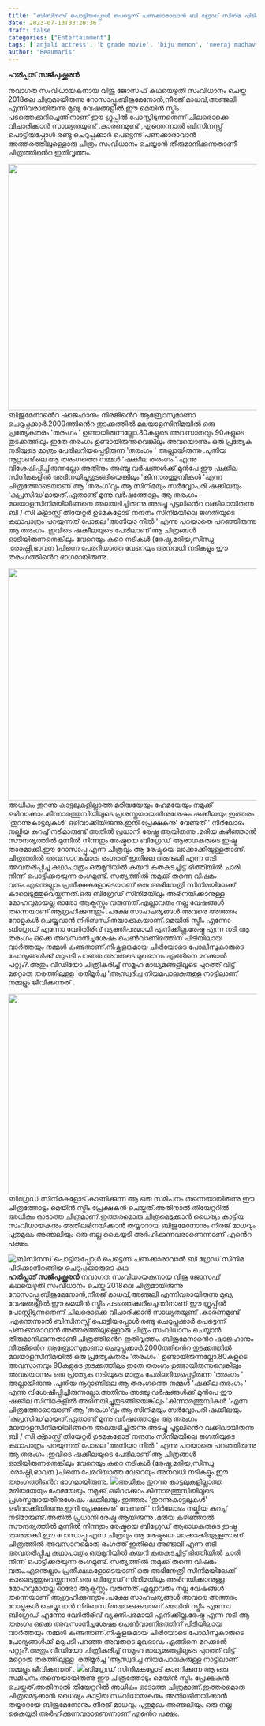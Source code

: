 ```yaml
---
title: "ബിസിനസ് പൊട്ടിയപ്പോൾ പെട്ടെന്ന് പണക്കാരാവാൻ ബി ഗ്രേഡ് സിനിമ പിടിക്കാനിറങ്ങിയ ചെറുപ്പക്കാരുടെ കഥ"
date: 2023-07-13T03:20:36
draft: false
categories: ["Entertainment"]
tags: ['anjali actress', 'b grade movie', 'biju menon', 'neeraj madhav', 'Rosapoo', 'Rosapoo malayalam movie', 'ഹരിപ്പാട് സജിപുഷ്ക്കരൻ']
author: "Beaumaris"
---
```


<strong>ഹരിപ്പാട് സജിപുഷ്ക്കരൻ </strong>

നവാഗത സംവിധായകനായ വിജു ജോസഫ് കഥയെഴുതി സംവിധാനം ചെയ്ത 2018ലെ ചിത്രമായിരുന്നു റോസാപ്പൂ.ബിജുമേനോൻ,നീരജ് മാധവ്,അഞ്ജലി എന്നിവരായിരുന്നു മുഖ്യ വേഷങ്ങളിൽ.ഈ മെയിൻ സ്ട്രീം പടത്തെക്കുറിച്ചെന്തിനാണ് ഈ ഗ്രൂപ്പിൽ പോസ്റ്റിടുന്നതെന്ന് ചിലരൊക്കെ വിചാരിക്കാൻ സാധ്യതയുണ്ട് .കാരണമുണ്ട് ,എന്തെന്നാൽ ബിസിനസ്സ് പൊട്ടിയപ്പോൾ രണ്ടു ചെറുപ്പക്കാർ പെട്ടെന്ന് പണക്കാരാവാൻ അത്തരത്തിലുള്ളൊരു ചിത്രം സംവിധാനം ചെയ്യാൻ തീരുമാനിക്കുന്നതാണീ ചിത്രത്തിൻെറ ഇതിവൃത്തം.

<a href="https://cdn.boolokam.com/articles/2023/07/rrrrrtt.jpg"><img class="size-full wp-image-402804 aligncenter" src="https://cdn.boolokam.com/articles/2023/07/rrrrrtt.jpg" alt="" width="825" height="500" /></a>ബിജുമേനാൻെറ ഷാജഹാനും നീരജിൻെറ ആബ്രോസുമാണാ ചെറുപ്പക്കാർ.2000ത്തിൻെറ തുടക്കത്തിൽ മലയാളസിനിമയിൽ ഒരു പ്രത്യേകതരം 'തരംഗം ' ഉണ്ടായിരുന്നല്ലോ.80കളുടെ അവസാനവും 90കളുടെ തുടക്കത്തിലും ഇതേ തരംഗം ഉണ്ടായിരുന്നുവെങ്കിലും അവയൊന്നും ഒരു പ്രത്യേക നടിയുടെ മാത്രം പേരിലറിയപ്പെട്ടിരുന്ന 'തരംഗം ' അല്ലായിരുന്നു .പുതിയ നൂറ്റാണ്ടിലെ ആ തരംഗത്തെ നമ്മൾ 'ഷക്കീല തരംഗം ' എന്നു വിശേഷിപ്പിച്ചിരുന്നല്ലോ.അതിനും അഞ്ചു വർഷങ്ങൾക്ക് മുൻപേ ഈ ഷക്കീല സിനിമകളിൽ അഭിനയിച്ചുതുടങ്ങിയെങ്കിലും 'കിന്നാരത്തുമ്പികൾ 'എന്ന ചിത്രത്തോടെയാണ് ആ 'തരംഗ'വും ആ സിനിമയും സർവ്വോപരി ഷക്കീലയും 'കുപ്രസിദ്ധ'മായത്.ഏതാണ്ട് മൂന്നു വർഷത്തോളം ആ തരംഗം മലയാളസിനിമയിലിങ്ങനെ അലയടിച്ചിരുന്നു.അടച്ചു പൂട്ടലിൻെറ വക്കിലായിരുന്ന ബി / സി ക്ളാസ്സ് തിയേറ്റർ ഉടമകളോട് നന്ദനം സിനിമയിലെ ജഗതിയുടെ കഥാപാത്രം പറയുന്നത് പോലെ 'അനിയാ നിൽ ' എന്നു പറയാതെ പറഞ്ഞിരുന്നു ആ തരംഗം .ഇവിടെ ഷക്കീലയുടെ പേരിലാണ് ആ ചിത്രങ്ങൾ ഓടിയിരുന്നതെങ്കിലും വേറെയും കുറെ നടികൾ (രേഷ്മ,മരിയ,സിന്ധു ,രോഷ്നി,ഭാവന )പിന്നെ പേരറിയാത്ത വേറെയും അനവധി നടികളും ഈ തരംഗത്തിൻെറ ഭാഗമായിരുന്നു.

<a href="https://cdn.boolokam.com/articles/2023/07/wfwf.jpg"><img class=" wp-image-402805 aligncenter" src="https://cdn.boolokam.com/articles/2023/07/wfwf-1024x465.jpg" alt="" width="1038" height="471" /></a>അധികം തുറന്നു കാട്ടലുകളില്ലാത്ത മരിയയേയും ഹേമയേയും നമുക്ക് ഒഴിവാക്കാം.കിന്നാരത്തുമ്പിയിലൂടെ പ്രശസ്തയായതിനുശേഷം ഷക്കീലയും ഇത്തരം 'തുറന്നുകാട്ടലുകൾ' ഒഴിവാക്കിയിരുന്നു.ഇനി പ്രേക്ഷകനു' വേണ്ടത് ' നിർലോഭം നല്കിയ കുറച്ച് നടിമാരുണ്ട്.അതിൽ പ്രധാനി രേഷ്മ ആയിരുന്നു .മരിയ കഴിഞ്ഞാൽ സൗന്ദര്യത്തിൽ മുന്നിൽ നിന്നതും രേഷ്മയെ ബിഗ്രേഡ് ആരാധകരുടെ ഇഷ്ട താരമാക്കി.ഈ റോസാപ്പൂ എന്ന ചിത്രവും ആ രേഷ്മയെ ലാക്കാക്കിയുള്ളതാണ്. ചിത്രത്തിൽ അവസാനമൊരു രംഗത്ത് ഇതിലെ അഞ്ജലി എന്ന നടി അവതരിപ്പിച്ച കഥാപാത്രം ഒരുമുറിയിൽ കയറി കതകടച്ചിട്ട് ഭിത്തിയിൽ ചാരി നിന്ന് പൊട്ടിക്കരയുന്ന രംഗമുണ്ട്. സത്യത്തിൽ നമുക്ക് തന്നെ വിഷമം വരും.എന്തെല്ലാം പ്രതീക്ഷകളോടെയാണ് ഒരു അഭിനേത്രി സിനിമയിലേക്ക് കാലെടുത്തുവെയ്ക്കുന്നത്.ഒരു ബിഗ്രേഡ് സിനിമയിലും അഭിനയിക്കാനുള്ള മോഹവുമായല്ല ഓരോ ആക്ട്രസ്സും വരുന്നത്.എല്ലാവരും നല്ല വേഷങ്ങൾ തന്നെയാണ് ആഗ്രഹിക്കുന്നതും .പക്ഷേ സാഹചര്യങ്ങൾ അവരെ അത്തരം റോളുകൾ ചെയ്യുവാൻ നിർബന്ധിതയാക്കുകയാണ്.മെയിൻ സ്ട്രീം എന്നോ ബിഗ്രേഡ് എന്നോ വേർതിരിവ് വ്യക്തിപരമായി എനിക്കില്ല.രേഷ്മ എന്ന നടി ആ തരംഗം ഒക്കെ അവസാനിച്ചശേഷം പെൺവാണിഭത്തിന് പിടിയിലായ വാർത്തയും നമ്മൾ കണ്ടതാണ്.നിഷ്ക്കളങ്കമായ ചിരിയോടെ പോലീസുകാരുടെ ചോദ്യങ്ങൾക്ക് മറുപടി പറഞ്ഞ അവരുടെ മുഖഭാവം എങ്ങിനെ മറക്കാൻ പറ്റും?.അതും വീഡിയോ ചിത്രീകരിച്ച് സമൂഹ മാധ്യമങ്ങളിലൂടെ പുറത്ത് വിട്ട് മറ്റൊരു തരത്തിലുള്ള 'രതിമൂർച്ച 'ആസ്വദിച്ച നിയമപാലകരുള്ള നാട്ടിലാണ് നമ്മളും ജീവിക്കുന്നത് .

<a href="https://cdn.boolokam.com/articles/2023/07/fwwfffff-1.jpg"><img class="wp-image-402806 aligncenter" src="https://cdn.boolokam.com/articles/2023/07/fwwfffff-1.jpg" alt="" width="898" height="407" /></a>ബിഗ്രേഡ് സിനിമകളോട് കാണിക്കുന്ന ആ ഒരു സമീപനം തന്നെയായിരുന്നു ഈ ചിത്രത്തോടും മെയിൻ സ്ട്രീം പ്രേക്ഷകൻ ചെയ്തത്.അതിനാൽ തിയേറ്ററിൽ അധികം ഓടാത്ത ചിത്രമാണ്.ഇത്തരമൊരു ചിത്രമെടുക്കാൻ ധെെര്യം കാട്ടിയ സംവിധായകനും അതിലഭിനയിക്കാൻ തയ്യാറായ ബിജുമേനോനും നീരജ് മാധവും പുതുമുഖം അഞ്ജലിയും ഒരു നല്ല കെെയ്യടി അർഹിക്കുന്നവരാണെന്നാണ് എൻെറ പക്ഷം.


![ബിസിനസ് പൊട്ടിയപ്പോൾ പെട്ടെന്ന് പണക്കാരാവാൻ ബി ഗ്രേഡ് സിനിമ പിടിക്കാനിറങ്ങിയ ചെറുപ്പക്കാരുടെ കഥ](https://cdn.boolokam.com/articles/2023/07/rrrrrtt.jpg)**ഹരിപ്പാട് സജിപുഷ്ക്കരൻ** നവാഗത സംവിധായകനായ വിജു ജോസഫ് കഥയെഴുതി സംവിധാനം ചെയ്ത 2018ലെ ചിത്രമായിരുന്നു റോസാപ്പൂ.ബിജുമേനോൻ,നീരജ് മാധവ്,അഞ്ജലി എന്നിവരായിരുന്നു മുഖ്യ വേഷങ്ങളിൽ.ഈ മെയിൻ സ്ട്രീം പടത്തെക്കുറിച്ചെന്തിനാണ് ഈ ഗ്രൂപ്പിൽ പോസ്റ്റിടുന്നതെന്ന് ചിലരൊക്കെ വിചാരിക്കാൻ സാധ്യതയുണ്ട് .കാരണമുണ്ട് ,എന്തെന്നാൽ ബിസിനസ്സ് പൊട്ടിയപ്പോൾ രണ്ടു ചെറുപ്പക്കാർ പെട്ടെന്ന് പണക്കാരാവാൻ അത്തരത്തിലുള്ളൊരു ചിത്രം സംവിധാനം ചെയ്യാൻ തീരുമാനിക്കുന്നതാണീ ചിത്രത്തിൻെറ ഇതിവൃത്തം. [](https://cdn.boolokam.com/articles/2023/07/rrrrrtt.jpg)ബിജുമേനാൻെറ ഷാജഹാനും നീരജിൻെറ ആബ്രോസുമാണാ ചെറുപ്പക്കാർ.2000ത്തിൻെറ തുടക്കത്തിൽ മലയാളസിനിമയിൽ ഒരു പ്രത്യേകതരം 'തരംഗം ' ഉണ്ടായിരുന്നല്ലോ.80കളുടെ അവസാനവും 90കളുടെ തുടക്കത്തിലും ഇതേ തരംഗം ഉണ്ടായിരുന്നുവെങ്കിലും അവയൊന്നും ഒരു പ്രത്യേക നടിയുടെ മാത്രം പേരിലറിയപ്പെട്ടിരുന്ന 'തരംഗം ' അല്ലായിരുന്നു .പുതിയ നൂറ്റാണ്ടിലെ ആ തരംഗത്തെ നമ്മൾ 'ഷക്കീല തരംഗം ' എന്നു വിശേഷിപ്പിച്ചിരുന്നല്ലോ.അതിനും അഞ്ചു വർഷങ്ങൾക്ക് മുൻപേ ഈ ഷക്കീല സിനിമകളിൽ അഭിനയിച്ചുതുടങ്ങിയെങ്കിലും 'കിന്നാരത്തുമ്പികൾ 'എന്ന ചിത്രത്തോടെയാണ് ആ 'തരംഗ'വും ആ സിനിമയും സർവ്വോപരി ഷക്കീലയും 'കുപ്രസിദ്ധ'മായത്.ഏതാണ്ട് മൂന്നു വർഷത്തോളം ആ തരംഗം മലയാളസിനിമയിലിങ്ങനെ അലയടിച്ചിരുന്നു.അടച്ചു പൂട്ടലിൻെറ വക്കിലായിരുന്ന ബി / സി ക്ളാസ്സ് തിയേറ്റർ ഉടമകളോട് നന്ദനം സിനിമയിലെ ജഗതിയുടെ കഥാപാത്രം പറയുന്നത് പോലെ 'അനിയാ നിൽ ' എന്നു പറയാതെ പറഞ്ഞിരുന്നു ആ തരംഗം .ഇവിടെ ഷക്കീലയുടെ പേരിലാണ് ആ ചിത്രങ്ങൾ ഓടിയിരുന്നതെങ്കിലും വേറെയും കുറെ നടികൾ (രേഷ്മ,മരിയ,സിന്ധു ,രോഷ്നി,ഭാവന )പിന്നെ പേരറിയാത്ത വേറെയും അനവധി നടികളും ഈ തരംഗത്തിൻെറ ഭാഗമായിരുന്നു. [![](https://cdn.boolokam.com/articles/2023/07/wfwf-1024x465.jpg)](https://cdn.boolokam.com/articles/2023/07/wfwf.jpg)അധികം തുറന്നു കാട്ടലുകളില്ലാത്ത മരിയയേയും ഹേമയേയും നമുക്ക് ഒഴിവാക്കാം.കിന്നാരത്തുമ്പിയിലൂടെ പ്രശസ്തയായതിനുശേഷം ഷക്കീലയും ഇത്തരം 'തുറന്നുകാട്ടലുകൾ' ഒഴിവാക്കിയിരുന്നു.ഇനി പ്രേക്ഷകനു' വേണ്ടത് ' നിർലോഭം നല്കിയ കുറച്ച് നടിമാരുണ്ട്.അതിൽ പ്രധാനി രേഷ്മ ആയിരുന്നു .മരിയ കഴിഞ്ഞാൽ സൗന്ദര്യത്തിൽ മുന്നിൽ നിന്നതും രേഷ്മയെ ബിഗ്രേഡ് ആരാധകരുടെ ഇഷ്ട താരമാക്കി.ഈ റോസാപ്പൂ എന്ന ചിത്രവും ആ രേഷ്മയെ ലാക്കാക്കിയുള്ളതാണ്. ചിത്രത്തിൽ അവസാനമൊരു രംഗത്ത് ഇതിലെ അഞ്ജലി എന്ന നടി അവതരിപ്പിച്ച കഥാപാത്രം ഒരുമുറിയിൽ കയറി കതകടച്ചിട്ട് ഭിത്തിയിൽ ചാരി നിന്ന് പൊട്ടിക്കരയുന്ന രംഗമുണ്ട്. സത്യത്തിൽ നമുക്ക് തന്നെ വിഷമം വരും.എന്തെല്ലാം പ്രതീക്ഷകളോടെയാണ് ഒരു അഭിനേത്രി സിനിമയിലേക്ക് കാലെടുത്തുവെയ്ക്കുന്നത്.ഒരു ബിഗ്രേഡ് സിനിമയിലും അഭിനയിക്കാനുള്ള മോഹവുമായല്ല ഓരോ ആക്ട്രസ്സും വരുന്നത്.എല്ലാവരും നല്ല വേഷങ്ങൾ തന്നെയാണ് ആഗ്രഹിക്കുന്നതും .പക്ഷേ സാഹചര്യങ്ങൾ അവരെ അത്തരം റോളുകൾ ചെയ്യുവാൻ നിർബന്ധിതയാക്കുകയാണ്.മെയിൻ സ്ട്രീം എന്നോ ബിഗ്രേഡ് എന്നോ വേർതിരിവ് വ്യക്തിപരമായി എനിക്കില്ല.രേഷ്മ എന്ന നടി ആ തരംഗം ഒക്കെ അവസാനിച്ചശേഷം പെൺവാണിഭത്തിന് പിടിയിലായ വാർത്തയും നമ്മൾ കണ്ടതാണ്.നിഷ്ക്കളങ്കമായ ചിരിയോടെ പോലീസുകാരുടെ ചോദ്യങ്ങൾക്ക് മറുപടി പറഞ്ഞ അവരുടെ മുഖഭാവം എങ്ങിനെ മറക്കാൻ പറ്റും?.അതും വീഡിയോ ചിത്രീകരിച്ച് സമൂഹ മാധ്യമങ്ങളിലൂടെ പുറത്ത് വിട്ട് മറ്റൊരു തരത്തിലുള്ള 'രതിമൂർച്ച 'ആസ്വദിച്ച നിയമപാലകരുള്ള നാട്ടിലാണ് നമ്മളും ജീവിക്കുന്നത് . [![](https://cdn.boolokam.com/articles/2023/07/fwwfffff-1.jpg)](https://cdn.boolokam.com/articles/2023/07/fwwfffff-1.jpg)ബിഗ്രേഡ് സിനിമകളോട് കാണിക്കുന്ന ആ ഒരു സമീപനം തന്നെയായിരുന്നു ഈ ചിത്രത്തോടും മെയിൻ സ്ട്രീം പ്രേക്ഷകൻ ചെയ്തത്.അതിനാൽ തിയേറ്ററിൽ അധികം ഓടാത്ത ചിത്രമാണ്.ഇത്തരമൊരു ചിത്രമെടുക്കാൻ ധെെര്യം കാട്ടിയ സംവിധായകനും അതിലഭിനയിക്കാൻ തയ്യാറായ ബിജുമേനോനും നീരജ് മാധവും പുതുമുഖം അഞ്ജലിയും ഒരു നല്ല കെെയ്യടി അർഹിക്കുന്നവരാണെന്നാണ് എൻെറ പക്ഷം.

